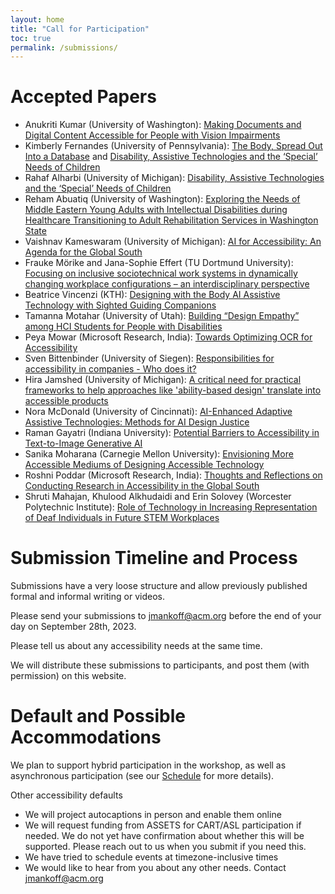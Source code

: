 ```yaml
---
layout: home
title: "Call for Participation"
toc: true
permalink: /submissions/
---
```


# Accepted Papers

- Anukriti Kumar (University of Washington): [Making Documents and Digital Content Accessible for People with Vision Impairments]({{site.baseurl}}/assets/A11yFutures_ASSETS.docx)
- Kimberly Fernandes (University of Pennsylvania): [The Body, Spread Out Into a Database]({{site.baseurl}}/assets/fernandes/parables.pdf) and [Disability, Assistive Technologies and the ‘Special’ Needs of Children]({{site.baseurl}}/assets/fernandes/children.pdf)
- Rahaf Alharbi (University of Michigan): [Disability, Assistive Technologies and the ‘Special’ Needs of Children]({{site.baseurl}}/assets/rahaf.pdf)
- Reham Abuatiq (University of Washington): [Exploring the Needs of Middle Eastern Young Adults with Intellectual Disabilities during Healthcare Transitioning to Adult Rehabilitation Services in Washington State]({{site.baseurl}}/assets/health-transitioning.docx)
- Vaishnav	Kameswaram (University of Michigan): [AI for Accessibility: An Agenda for the Global South]({{site.baseurl}}/assets/aiaccess.pdf)
- Frauke Mörike and Jana-Sophie Effert (TU Dortmund University): [Focusing on inclusive sociotechnical work systems in dynamically changing workplace configurations – an interdisciplinary perspective]({{site.baseurl}}/assets/work.pdf)
- Beatrice	Vincenzi (KTH): [Designing with the Body AI Assistive Technology with Sighted Guiding Companions]({{site.baseurl}}/assets/body.pdf)
- Tamanna Motahar (University of Utah): [Building “Design Empathy” among HCI Students for People with Disabilities]({{site.baseurl}}/assets/empathy.pdf)
- Peya Mowar (Microsoft Research, India): [Towards Optimizing OCR for Accessibility]({{site.baseurl}}/assets/ocr.pdf)
- Sven Bittenbinder (University of Siegen): [Responsibilities for accessibility in companies - Who does it?]({{site.baseurl}}/assets/companies.pdf)
- Hira Jamshed (University of Michigan): [A critical need for practical frameworks to help approaches like 'ability-based design' translate into accessible products]({{site.baseurl}}/assets/ability-translation.pdf)
- Nora McDonald (University of Cincinnati): [AI-Enhanced Adaptive Assistive Technologies: Methods for AI Design Justice]({{site.baseurl}}/assets/ai-justice.pdf)
- Raman Gayatri (Indiana University): [Potential Barriers to Accessibility in Text-to-Image Generative AI]({{site.baseurl}}/assets/gai-images.docx)
- Sanika Moharana (Carnegie Mellon University): [Envisioning More Accessible Mediums of Designing Accessible Technology]({{site.baseurl}}/assets/disabled-designers.pdf)
- Roshni Poddar (Microsoft Research, India): [Thoughts and Reflections on Conducting Research in Accessibility in the Global South]({{site.baseurl}}/assets/thoughts.docx)
- Shruti Mahajan, Khulood Alkhudaidi and Erin Solovey (Worcester Polytechnic Institute): [Role of Technology in Increasing Representation of Deaf Individuals in Future STEM Workplaces]({{site.baseurl}}/assets/dhh-stem.pdf)


# Submission Timeline and Process

Submissions have a very loose structure and allow previously published
formal and informal writing or videos. 

Please send your submissions to jmankoff@acm.org before the end of your day on September 28th, 2023.

Please tell us about any accessibility needs at the same time. 

We will distribute these
submissions to participants, and post them (with permission) on this website.

# Default and Possible Accommodations

We plan to support hybrid participation in the workshop, as well as asynchronous participation (see our [Schedule]({{site.url}}/a11yfutures/schedule/) for more details).

Other accessibility defaults
- We will project autocaptions in person and enable them online
- We will request funding from ASSETS for CART/ASL participation if needed. We do not yet have confirmation about whether this will be supported. Please reach out to us when you submit if you need this.
- We have tried to schedule events at timezone-inclusive times
- We would like to hear from you about any other needs. Contact jmankoff@acm.org


